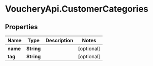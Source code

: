 # VoucheryApi.CustomerCategories

## Properties

Name | Type | Description | Notes
------------ | ------------- | ------------- | -------------
**name** | **String** |  | [optional] 
**tag** | **String** |  | [optional] 


